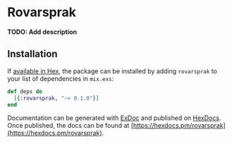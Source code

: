 # Rovarsprak

**TODO: Add description**

## Installation

If [available in Hex](https://hex.pm/docs/publish), the package can be installed
by adding `rovarsprak` to your list of dependencies in `mix.exs`:

```elixir
def deps do
  [{:rovarsprak, "~> 0.1.0"}]
end
```

Documentation can be generated with [ExDoc](https://github.com/elixir-lang/ex_doc)
and published on [HexDocs](https://hexdocs.pm). Once published, the docs can
be found at [https://hexdocs.pm/rovarsprak](https://hexdocs.pm/rovarsprak).


